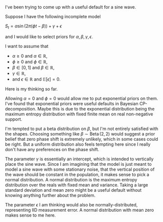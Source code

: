  
I've been trying to come up with a useful default for a sine wave.

Suppose I have the following incomplete model 

$S_t = \alpha \sin \left( 2 \pi (\phi t - \beta) \right) + \gamma + \epsilon$

and I would like to select priors for $\alpha, \beta, \gamma, \epsilon$. 

I want to assume that 
- $\alpha \geq 0$ and $\alpha \in \mathbb{R}$, 
- $\phi \geq 0$ and $\phi \in \mathbb{R}$, 
- $\beta \in [0, 1]$  and $\beta \in \mathbb{R}$, 
- $\gamma \in \mathbb{R}$,
- and $\epsilon \in \mathbb{R}$ and $\mathbb{E}[\epsilon] =0$.

Here is my thinking so far.

Allowing $\alpha = 0$ and $\phi = 0$ would allow me to put exponential priors on them. I've found that exponential priors were useful defaults in Bayesian CP-decomposition. Maybe this is due to the exponential distribution being the maximum entropy distribution with fixed finite mean on real non-negative support.

I'm tempted to put a beta distribution on $\beta$, but I'm not entirely satisfied with the shapes. Choosing something like $\beta \sim \operatorname{Beta}(2,2)$ would suggest a prior belief that zero phase shift is extremely unlikely, which in some cases could be right. But a uniform distribution also feels tempting here since I really don't have any preferences on the phase shift.

The parameter $\gamma$ is essentially an intercept, which is intended to vertically place the sine wave. Since I am imagining that the model is just meant to model a sine wave with some stationary noise, that the vertical position of the wave should be constant in the population, it makes sense to pick a normal distribution. A normal distribution is the maximum entropy distribution over the reals with fixed mean and variance. Taking a large standard deviation and mean zero might be a useful default without knowing anything further about the problem.

The parameter $\epsilon$ I am thinking would also be normally-distributed, representing IID measurement error. A normal distribution with mean zero makes sense to me here.
 
